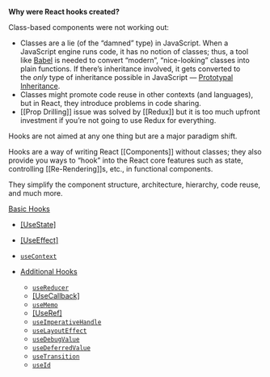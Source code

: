 **Why were React hooks created?**

Class-based components were not working out:
- Classes are a lie (of the “damned” type) in JavaScript. When a JavaScript engine runs code, it has no notion of classes; thus, a tool like [Babel](https://babeljs.io/) is needed to convert “modern”, “nice-looking” classes into plain functions. If there’s inheritance involved, it gets converted to the _only_ type of inheritance possible in JavaScript — [Prototypal Inheritance](https://developer.mozilla.org/en-US/docs/Web/JavaScript/Inheritance_and_the_prototype_chain).
- Classes might promote code reuse in other contexts (and languages), but in React, they introduce problems in code sharing.
- [[Prop Drilling]] issue was solved by [[Redux]] but it is too much upfront investment if you’re not going to use Redux for everything.

Hooks are not aimed at any one thing but are a major paradigm shift.

Hooks are a way of writing React [[Components]] without classes; they also provide you ways to “hook” into the React core features such as state, controlling [[Re-Rendering]]s, etc., in functional components.

They simplify the component structure, architecture, hierarchy, code reuse, and much more.

[Basic Hooks](https://reactjs.org/docs/hooks-reference.html#basic-hooks)
    
 - [[UseState]](https://reactjs.org/docs/hooks-reference.html#usestate)
 - [[UseEffect]](https://reactjs.org/docs/hooks-reference.html#useeffect)
 -  [`useContext`](https://reactjs.org/docs/hooks-reference.html#usecontext)

- [Additional Hooks](https://reactjs.org/docs/hooks-reference.html#additional-hooks)
    
    -   [`useReducer`](https://reactjs.org/docs/hooks-reference.html#usereducer)
    -   [[UseCallback]](https://reactjs.org/docs/hooks-reference.html#usecallback)
    -   [`useMemo`](https://reactjs.org/docs/hooks-reference.html#usememo)
    -   [[UseRef]](https://reactjs.org/docs/hooks-reference.html#useref)
    -   [`useImperativeHandle`](https://reactjs.org/docs/hooks-reference.html#useimperativehandle)
    -   [`useLayoutEffect`](https://reactjs.org/docs/hooks-reference.html#uselayouteffect)
    -   [`useDebugValue`](https://reactjs.org/docs/hooks-reference.html#usedebugvalue)
    -   [`useDeferredValue`](https://reactjs.org/docs/hooks-reference.html#usedeferredvalue)
    -   [`useTransition`](https://reactjs.org/docs/hooks-reference.html#usetransition)
    -   [`useId`](https://reactjs.org/docs/hooks-reference.html#useid)

